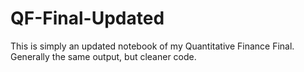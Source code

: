 # QF-Final-Updated

This is simply an updated notebook of my Quantitative Finance Final. Generally the same output, but cleaner code.
